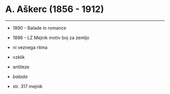 # A. Aškerc (1856 - 1912)
---
- 1890 - Balade in romance
- 1886 - LZ Mejnik motiv boj za zemljo

- ni veznega ritma
- vzklik
- antiteze
- *balada*
- str. 317 mejnik

